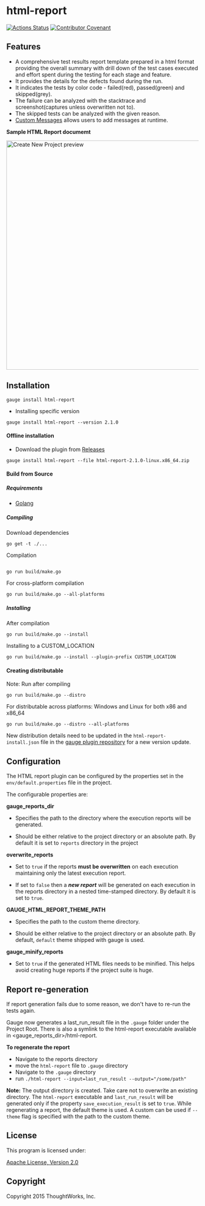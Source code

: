html-report
==========

[![Actions Status](https://github.com/getgauge/html-report/workflows/test/badge.svg)](https://github.com/getgauge/html-report/actions)
[![Contributor Covenant](https://img.shields.io/badge/Contributor%20Covenant-v1.4%20adopted-ff69b4.svg)](CODE_OF_CONDUCT.md)

Features
-------

-  A comprehensive test results report template prepared in a html
   format providing the overall summary with drill down of the test
   cases executed and effort spent during the testing for each stage and feature.
-  It provides the details for the defects found during the run.
-  It indicates the tests by color code - failed(red), passed(green) and
   skipped(grey).
-  The failure can be analyzed with the stacktrace and
   screenshot(captures unless overwritten not to).
-  The skipped tests can be analyzed with the given reason.
-  [Custom Messages](https://docs.gauge.org/writing-specifications.html#custom-messages-in-reports) allows users to add messages at runtime.


**Sample HTML Report documemt**

<img src="https://github.com/getgauge/html-report/raw/master/images/sample.png" alt="Create New Project preview" style="width: 600px;"/>

Installation
------------

```
gauge install html-report
```

* Installing specific version
```
gauge install html-report --version 2.1.0
```

#### Offline installation
* Download the plugin from [Releases](https://github.com/getgauge/html-report/releases)
```
gauge install html-report --file html-report-2.1.0-linux.x86_64.zip
```

#### Build from Source

##### Requirements
* [Golang](http://golang.org/)

##### Compiling
Download dependencies
```
go get -t ./...
```

Compilation
```

go run build/make.go
```

For cross-platform compilation

```
go run build/make.go --all-platforms
```

##### Installing
After compilation

```
go run build/make.go --install
```

Installing to a CUSTOM_LOCATION

```
go run build/make.go --install --plugin-prefix CUSTOM_LOCATION
```

#### Creating distributable

Note: Run after compiling

```
go run build/make.go --distro
```

For distributable across platforms: Windows and Linux for both x86 and x86_64

```
go run build/make.go --distro --all-platforms
```

New distribution details need to be updated in the `html-report-install.json` file in the [gauge plugin repository](https://github.com/getgauge/gauge-repository) for a new version update.

Configuration
-------------

The HTML report plugin can be configured by the properties set in the
`env/default.properties` file in the project.

The configurable properties are:

**gauge_reports_dir**

-  Specifies the path to the directory where the execution reports will
   be generated.

-  Should be either relative to the project directory or an absolute
   path. By default it is set to `reports` directory in the project

**overwrite_reports**

-  Set to ``true`` if the reports **must be overwritten** on each
   execution maintaining only the latest execution report.

-  If set to `false` then a _**new report**_ will be generated on each execution in the reports directory in a nested time-stamped directory. By default it is set to `true`.


**GAUGE_HTML_REPORT_THEME_PATH**

-  Specifies the path to the custom theme directory.

-  Should be either relative to the project directory or an absolute
   path. By default, `default` theme shipped with gauge is used.

**gauge_minify_reports**

-  Set to ``true`` if the generated HTML files needs to be minified. This helps avoid creating huge reports if the project suite is huge.

Report re-generation
-------------------

If report generation fails due to some reason, we don't have to re-run the tests again.

Gauge now generates a last_run_result file in the `.gauge` folder under the Project Root. There is also a symlink to the html-report executable available in <gauge_reports_dir>/html-report.

**To regenerate the report**

- Navigate to the reports directory
- move the `html-report` file to `.gauge` directory
- Navigate to the `.gauge` directory
- run `./html-report --input=last_run_result --output="/some/path"`

**Note:** The output directory is created. Take care not to overwrite an existing directory. The `html-report` executable and `last_run_result` will be generated only if the property `save_execution_result` is set to `true`.
While regenerating a report, the default theme is used. A custom can be used if ``--theme`` flag is specified with the path to the custom theme.


License
-------

This program is licensed under:

[Apache License, Version 2.0](https://www.apache.org/licenses/LICENSE-2.0.txt)

Copyright
---------

Copyright 2015 ThoughtWorks, Inc.
